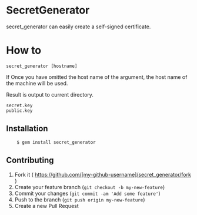 # SecretGenerator

secret_generator can easily create a self-signed certificate.

# How to

```
secret_generator [hostname]
```

If Once you have omitted the host name of the argument, the host name of the machine will be used.

Result is output to current directory.

```
secret.key
public.key
```

## Installation

```
    $ gem install secret_generator
```

## Contributing

1. Fork it ( https://github.com/[my-github-username]/secret_generator/fork )
2. Create your feature branch (`git checkout -b my-new-feature`)
3. Commit your changes (`git commit -am 'Add some feature'`)
4. Push to the branch (`git push origin my-new-feature`)
5. Create a new Pull Request
